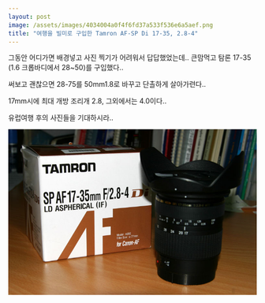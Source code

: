```yaml
---
layout: post
image: /assets/images/4034004a0f4f6fd37a533f536e6a5aef.png
title: "여행을 빌미로 구입한 Tamron AF-SP Di 17-35, 2.8-4"
---
```


그동안 어디가면 배경넣고 사진 찍기가 어려워서 답답했었는데..
큰맘먹고 탐론 17-35 (1.6 크롭바디에서 28~50)를 구입했다..

써보고 괜찮으면 28-75를 50mm1.8로 바꾸고 단촐하게 살아가련다..

17mm시에 최대 개방 조리개 2.8, 그외에서는 4.0이다..

유럽여행 후의 사진들을 기대하시라..

![image](/assets/images/4034004a0f4f6fd37a533f536e6a5aef.png)




